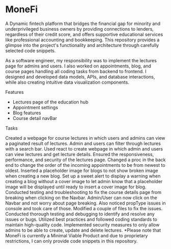 # MoneFi
A Dynamic fintech platform that bridges the financial gap for minority and underprivileged business owners by providing connections to lenders, regardless of their credit score, and offers supportive educational services like professional accounting and bookkeeping. This repository provides a glimpse into the project's functionality and architecture through carefully selected code snippets.

As a software engineer, my responsibility was to implement the lectures page for admins and users. I also worked on appointments, blog, and course pages handling all coding tasks from backend to frontend. I designed and developed data models, APIs, and database interactions, while also creating intuitive data visualization components.

Features

- Lectures page of the education hub
- Appointment settings
- Blog features
- Course detail navBar

Tasks

Created a webpage for course lectures in which users and admins can view a paginated result of lectures. 
Admin and users can filter through lectures with a search bar. 
Used react to create webpage in which admin and users can view lectures and get lecture details.
Ensured the responsiveness, performance, and security of the lectures page.
Changed a proc in the back end to change the order of the incoming appointments to be from newest to oldest.
Inserted a placeholder image for blogs to not show broken image when creating a new blog. 
Set up a sweet alert to display a warning when creating a blog without a cover image to let admin know that a placeholder image will be displayed until ready to insert a cover image for blog.
Conducted testing and troubleshooting to fix the course details page from breaking when clicking on the Navbar. Admin/User can now click on the Navbar and not worry about page breaking. Also noticed propType issues in console and took care of those. Modified a couple of files to fix the issues.
Conducted thorough testing and debugging to identify and resolve any issues or bugs.
Utilized best practices and followed coding standards to maintain high-quality code.
Implemented security measures to only allow admins to be able to create, update and delete lectures.
*Please note that MoneFi is currently a Minimal Viable Product and due to proprietary restrictions, I can only provide code snippets in this repository.

